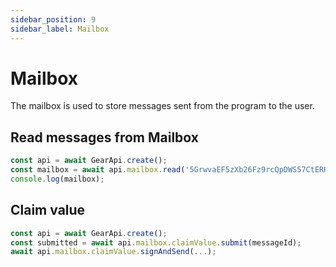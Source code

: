 ```yaml
---
sidebar_position: 9
sidebar_label: Mailbox
---
```


# Mailbox

The mailbox is used to store messages sent from the program to the user.

## Read messages from Mailbox

```javascript
const api = await GearApi.create();
const mailbox = await api.mailbox.read('5GrwvaEF5zXb26Fz9rcQpDWS57CtERHpNehXCPcNoHGKutQY');
console.log(mailbox);
```

## Claim value

```javascript
const api = await GearApi.create();
const submitted = await api.mailbox.claimValue.submit(messageId);
await api.mailbox.claimValue.signAndSend(...);
```

